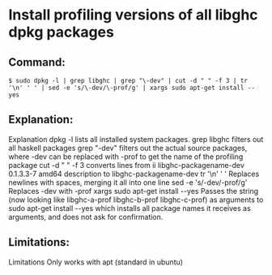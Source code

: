 # Install profiling versions of all libghc dpkg packages

## Command:
```
$ sudo dpkg -l | grep libghc | grep "\-dev" | cut -d " " -f 3 | tr '\n' ' ' | sed -e 's/\-dev/\-prof/g' | xargs sudo apt-get install --yes
```

## Explanation:
Explanation
dpkg -l lists all installed system packages.
grep libghc filters out all haskell packages
grep "\-dev" filters out the actual source packages, where -dev can be replaced with -prof to get the name of the profiling package
cut -d " " -f 3 converts lines from ii  libghc-packagename-dev                                             0.1.3.3-7                                           amd64        description
to libghc-packagename-dev
tr '\n' ' ' Replaces newlines with spaces, merging it all into one line
sed -e 's/\-dev/\-prof/g' Replaces -dev with -prof
xargs sudo apt-get install --yes Passes the string (now looking like libghc-a-prof libghc-b-prof libghc-c-prof) as arguments to sudo apt-get install --yes which installs all package names it receives as arguments, and does not ask for confirmation.

## Limitations:
Limitations
Only works with apt (standard in ubuntu)

